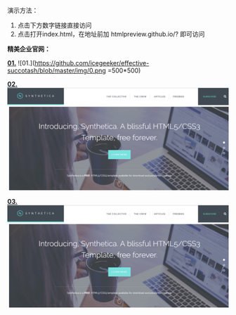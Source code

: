 演示方法：
1. 点击下方数字链接直接访问 
2. 点击打开index.html，在地址前加 htmlpreview.github.io/? 即可访问 

**精美企业官网：**

**[01.](http://htmlpreview.github.io/?https://github.com/icegeeker/effective-succotash/blob/master/index.html)**
![01.](https://github.com/icegeeker/effective-succotash/blob/master/img/0.png =500*500)

**[02.](http://htmlpreview.github.io/?https://github.com/icegeeker/effective-succotash/blob/icegeeker-patch-1/index.html)**
![02.](https://github.com/icegeeker/effective-succotash/blob/master/img/0.png)

**[03.](http://htmlpreview.github.io/?https://github.com/icegeeker/effective-succotash/blob/icegeeker-patch-2/index.html)**
![03.](https://github.com/icegeeker/effective-succotash/blob/master/img/0.png)


